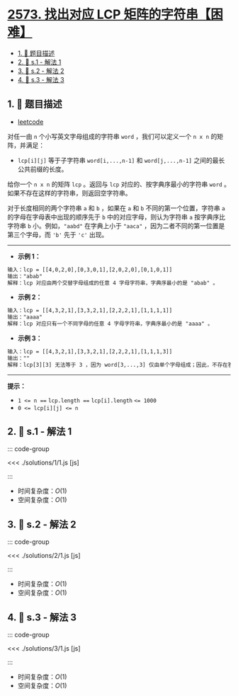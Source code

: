 # [2573. 找出对应 LCP 矩阵的字符串【困难】](https://github.com/tnotesjs/TNotes.leetcode/tree/main/notes/2573.%20%E6%89%BE%E5%87%BA%E5%AF%B9%E5%BA%94%20LCP%20%E7%9F%A9%E9%98%B5%E7%9A%84%E5%AD%97%E7%AC%A6%E4%B8%B2%E3%80%90%E5%9B%B0%E9%9A%BE%E3%80%91)

<!-- region:toc -->

- [1. 📝 题目描述](#1--题目描述)
- [2. 🎯 s.1 - 解法 1](#2--s1---解法-1)
- [3. 🎯 s.2 - 解法 2](#3--s2---解法-2)
- [4. 🎯 s.3 - 解法 3](#4--s3---解法-3)

<!-- endregion:toc -->

## 1. 📝 题目描述

- [leetcode](https://leetcode.cn/problems/find-the-string-with-lcp/)

对任一由 `n` 个小写英文字母组成的字符串 `word` ，我们可以定义一个 `n x n` 的矩阵，并满足：

- `lcp[i][j]` 等于子字符串 `word[i,...,n-1]` 和 `word[j,...,n-1]` 之间的最长公共前缀的长度。

给你一个 `n x n` 的矩阵 `lcp` 。返回与 `lcp` 对应的、按字典序最小的字符串 `word` 。如果不存在这样的字符串，则返回空字符串。

对于长度相同的两个字符串 `a` 和 `b` ，如果在 `a` 和 `b` 不同的第一个位置，字符串 `a` 的字母在字母表中出现的顺序先于 `b` 中的对应字母，则认为字符串 `a` 按字典序比字符串 `b` 小。例如，`"aabd"` 在字典上小于 `"aaca"` ，因为二者不同的第一位置是第三个字母，而 `'b'` 先于 `'c'` 出现。

---

- **示例 1：**

```txt
输入：lcp = [[4,0,2,0],[0,3,0,1],[2,0,2,0],[0,1,0,1]]
输出："abab"
解释：lcp 对应由两个交替字母组成的任意 4 字母字符串，字典序最小的是 "abab" 。
```

- **示例 2：**

```txt
输入：lcp = [[4,3,2,1],[3,3,2,1],[2,2,2,1],[1,1,1,1]]
输出："aaaa"
解释：lcp 对应只有一个不同字母的任意 4 字母字符串，字典序最小的是 "aaaa" 。
```

- **示例 3：**

```txt
输入：lcp = [[4,3,2,1],[3,3,2,1],[2,2,2,1],[1,1,1,3]]
输出：""
解释：lcp[3][3] 无法等于 3 ，因为 word[3,...,3] 仅由单个字母组成；因此，不存在答案。
```

---

**提示：**

- `1 <= n ==` `lcp.length ==` `lcp[i].length` `<= 1000`
- `0 <= lcp[i][j] <= n`

## 2. 🎯 s.1 - 解法 1

::: code-group

<<< ./solutions/1/1.js [js]

:::

- 时间复杂度：$O(1)$
- 空间复杂度：$O(1)$

## 3. 🎯 s.2 - 解法 2

::: code-group

<<< ./solutions/2/1.js [js]

:::

- 时间复杂度：$O(1)$
- 空间复杂度：$O(1)$

## 4. 🎯 s.3 - 解法 3

::: code-group

<<< ./solutions/3/1.js [js]

:::

- 时间复杂度：$O(1)$
- 空间复杂度：$O(1)$
